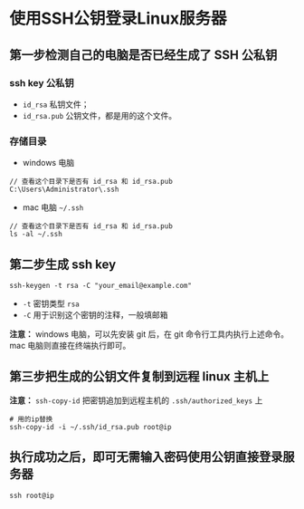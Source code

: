 
# 使用SSH公钥登录Linux服务器


## 第一步检测自己的电脑是否已经生成了 SSH 公私钥


### ssh key 公私钥
- `id_rsa` 私钥文件；
- `id_rsa.pub` 公钥文件，都是用的这个文件。


### 存储目录
- windows 电脑
```
// 查看这个目录下是否有 id_rsa 和 id_rsa.pub
C:\Users\Administrator\.ssh
```
- mac 电脑 `~/.ssh`
```
// 查看这个目录下是否有 id_rsa 和 id_rsa.pub
ls -al ~/.ssh
```


## 第二步生成 ssh key

```
ssh-keygen -t rsa -C "your_email@example.com"
```
- `-t` 密钥类型 `rsa`
- `-C` 用于识别这个密钥的注释，一般填邮箱

**注意：** windows 电脑，可以先安装 git 后，在 git 命令行工具内执行上述命令。
mac 电脑则直接在终端执行即可。


## 第三步把生成的公钥文件复制到远程 linux 主机上

**注意：** `ssh-copy-id` 把密钥追加到远程主机的 `.ssh/authorized_keys` 上
```
# 用的ip替换
ssh-copy-id -i ~/.ssh/id_rsa.pub root@ip
```


## 执行成功之后，即可无需输入密码使用公钥直接登录服务器
```
ssh root@ip
```
